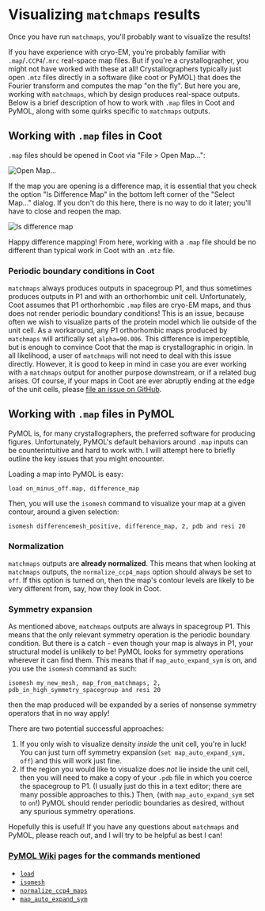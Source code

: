 # Visualizing `matchmaps` results
Once you have run `matchmaps`, you'll probably want to visualize the results!

If you have experience with cryo-EM, you're probably familiar with `.map`/`.CCP4`/`.mrc` real-space map files. But if you're a crystallographer, you might not have worked with these at all! Crystallographers typically just open `.mtz` files directly in a software (like coot or PyMOL) that does the Fourier transform and computes the map "on the fly". But here you are, working with `matchmaps`, which by design produces real-space outputs. Below is a brief description of how to work with `.map` files in Coot and PyMOL, along with some quirks specific to `matchmaps` outputs.

## Working with `.map` files in Coot

`.map` files should be opened in Coot via "File > Open Map...":

![Open Map...](images/openmap.png)

If the map you are opening is a difference map, it is essential that you check the option "Is Difference Map" in the bottom left corner of the "Select Map..." dialog. If you don't do this here, there is no way to do it later; you'll have to close and reopen the map.

![Is difference map](images/isdifferencemap.png)

Happy difference mapping! From here, working with a `.map` file should be no different than typical work in Coot with an `.mtz` file.

### Periodic boundary conditions in Coot

`matchmaps` always produces outputs in spacegroup P1, and thus sometimes produces outputs in P1 and with an orthorhombic unit cell. Unfortunately, Coot assumes that P1 orthorhombic `.map` files are cryo-EM maps, and thus does not render periodic boundary conditions! This is an issue, because often we wish to visualize parts of the protein model which lie outside of the unit cell. As a workaround, any P1 orthorhombic maps produced by `matchmaps` will artifically set `alpha=90.006`. This difference is imperceptible, but is enough to convince Coot that the map is crystallographic in origin. In all likelihood, a user of `matchmaps` will not need to deal with this issue directly. However, it is good to keep in mind in case you are ever working with a `matchmaps` output for another purpose downstream, or if a related bug arises. Of course, if your maps in Coot are ever abruptly ending at the edge of the unit cells, please [file an issue on GitHub](https://github.com/rs-station/matchmaps/issues).

## Working with `.map` files in PyMOL

PyMOL is, for many crystallographers, the preferred software for producing figures. Unfortunately, PyMOL's default behaviors around `.map` inputs can be counterintuitive and hard to work with. I will attempt here to briefly outline the key issues that you might encounter.

Loading a map into PyMOL is easy:
```
load on_minus_off.map, difference_map
```
Then, you will use the `isomesh` command to visualize your map at a given contour, around a given selection:
```
isomesh differencemesh_positive, difference_map, 2, pdb and resi 20
```

### Normalization

`matchmaps` outputs are **already normalized**. This means that when looking at `matchmaps` outputs, the `normalize_ccp4_maps` option should always be set to `off`. If this option is turned on, then the map's contour levels are likely to be very different from, say, how they look in Coot.

### Symmetry expansion
As mentioned above, `matchmaps` outputs are always in spacegroup P1. This means that the only relevant symmetry operation is the periodic boundary condition. But there is a catch - even though your map is always in P1, your structural model is unlikely to be! PyMOL looks for symmetry operations wherever it can find them. This means that if `map_auto_expand_sym` is on, and you use the `isomesh` command as such:

```
isomesh my_new_mesh, map_from_matchmaps, 2, pdb_in_high_symmetry_spacegroup and resi 20
```

then the map produced will be expanded by a series of nonsense symmetry operators that in no way apply!

There are two potential successful approaches:

 1. If you only wish to visualize density *inside* the unit cell, you're in luck! You can just turn off symmetry expansion (`set map_auto_expand_sym, off`) and this will work just fine.
 2. If the region you would like to visualize does *not* lie inside the unit cell, then you will need to make a copy of your `.pdb` file in which you coerce the spacegroup to P1. (I usually just do this in a text editor; there are many possible approaches to this.) Then, (with `map_auto_expand_sym` set to `on`!) PyMOL should render periodic boundaries as desired, without any spurious symmetry operations.

Hopefully this is useful! If you have any questions about `matchmaps` and PyMOL, please reach out, and I will try to be helpful as best I can!

### [PyMOL Wiki](https://pymolwiki.org/index.php/Main_Page) pages for the commands mentioned

 - [`load`](https://pymolwiki.org/index.php/Load)
 - [`isomesh`](https://pymolwiki.org/index.php/Isomesh)
 - [`normalize_ccp4_maps`](https://pymolwiki.org/index.php/Normalize_ccp4_maps)
 - [`map_auto_expand_sym`](https://pymolwiki.org/index.php/Map_auto_expand_sym)

